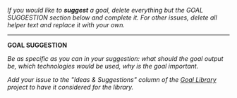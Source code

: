 _If you would like to **suggest** a goal, delete everything but the GOAL SUGGESTION section below and complete it. For other issues, delete all helper text and replace it with your own._

---

**GOAL SUGGESTION**

_Be as specific as you can in your suggestion: what should the goal output be, which technologies would be used, why is the goal important._

_Add your issue to the "Ideas & Suggestions" column of the [Goal Library](https://github.com/GuildCrafts/web-development-js/projects/1) project to have it considered for the library._
